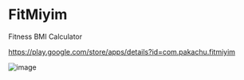 # FitMiyim
Fitness BMI Calculator

https://play.google.com/store/apps/details?id=com.pakachu.fitmiyim

![image](https://user-images.githubusercontent.com/36519570/217771865-60794d4c-978e-4dd7-9cf0-053190cd22e1.png)
